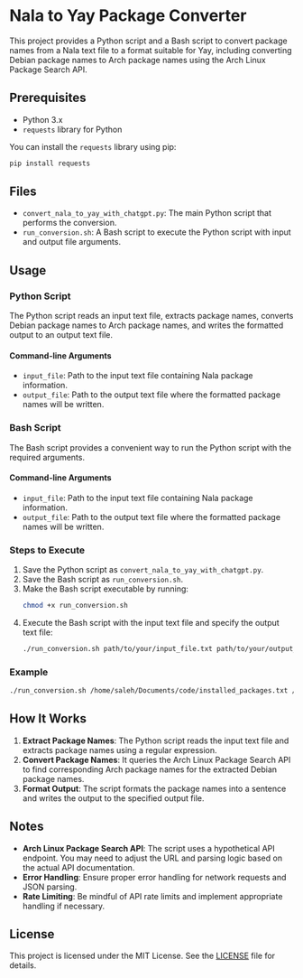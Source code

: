 # Nala to Yay Package Converter

This project provides a Python script and a Bash script to convert package names from a Nala text file to a format suitable for Yay, including converting Debian package names to Arch package names using the Arch Linux Package Search API.

## Prerequisites

- Python 3.x
- `requests` library for Python

You can install the `requests` library using pip:
```bash
pip install requests
```

## Files

- `convert_nala_to_yay_with_chatgpt.py`: The main Python script that performs the conversion.
- `run_conversion.sh`: A Bash script to execute the Python script with input and output file arguments.

## Usage

### Python Script

The Python script reads an input text file, extracts package names, converts Debian package names to Arch package names, and writes the formatted output to an output text file.

#### Command-line Arguments

- `input_file`: Path to the input text file containing Nala package information.
- `output_file`: Path to the output text file where the formatted package names will be written.

### Bash Script

The Bash script provides a convenient way to run the Python script with the required arguments.

#### Command-line Arguments

- `input_file`: Path to the input text file containing Nala package information.
- `output_file`: Path to the output text file where the formatted package names will be written.

### Steps to Execute

1. Save the Python script as `convert_nala_to_yay_with_chatgpt.py`.
2. Save the Bash script as `run_conversion.sh`.
3. Make the Bash script executable by running:
   ```bash
   chmod +x run_conversion.sh
   ```
4. Execute the Bash script with the input text file and specify the output text file:
   ```bash
   ./run_conversion.sh path/to/your/input_file.txt path/to/your/output_file.txt
   ```

### Example

```bash
./run_conversion.sh /home/saleh/Documents/code/installed_packages.txt /home/saleh/Documents/export.txt
```

## How It Works

1. **Extract Package Names**: The Python script reads the input text file and extracts package names using a regular expression.
2. **Convert Package Names**: It queries the Arch Linux Package Search API to find corresponding Arch package names for the extracted Debian package names.
3. **Format Output**: The script formats the package names into a sentence and writes the output to the specified output file.

## Notes

- **Arch Linux Package Search API**: The script uses a hypothetical API endpoint. You may need to adjust the URL and parsing logic based on the actual API documentation.
- **Error Handling**: Ensure proper error handling for network requests and JSON parsing.
- **Rate Limiting**: Be mindful of API rate limits and implement appropriate handling if necessary.

## License

This project is licensed under the MIT License. See the [LICENSE](LICENSE) file for details.
